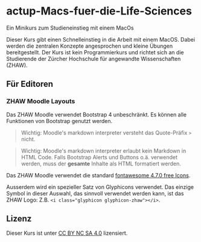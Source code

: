 # actup-Macs-fuer-die-Life-Sciences
Ein Minikurs zum Studieneinstieg mit einem MacOs

Dieser Kurs gibt einen Schnelleinstieg in die Arbeit mit einem MacOS. Dabei werden die zentralen Konzepte angesprochen und kleine Übungen bereitgestellt. Der Kurs ist kein Programmierkurs und richtet sich an die Studierende der Zürcher Hochschule für angewandte Wissenschaften (ZHAW). 

## Für Editoren


### ZHAW Moodle Layouts

Das ZHAW Moodle verwendet Bootstrap 4 unbeschränkt. Es können alle Funktionen von Bootstrap genutzt werden. 

> Wichtig: Moodle's markdown interpreter versteht das Quote-Präfix `>` nicht. 

> Wichtig: Moodle's markdown interpreter erlaubt kein Markdown in HTML Code. Falls Bootstrap Alerts und Buttons o.ä. verwendet werden, muss der **gesamte** Inhalte als HTML formatiert werden.

Das ZHAW Moodle verwendet die standard [fontawesome 4.7.0 free Icons](https://fontawesome.com/v4.7.0/icons/). 

Ausserdem wird ein spezieller Satz von Glyphicons verwendet. Das einzige Symbol in dieser Auswahl, das sinnvoll verwendet werden kann, ist das ZHAW Logo: Z.B. `<i class="glyphicon glyphicon-zhaw"></i>`.

## Lizenz

Dieser Kurs ist unter [CC BY NC SA 4.0](http://creativecommons.org/licenses/by-nc-sa/4.0/) lizensiert.
